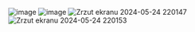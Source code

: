 ![image](https://github.com/Zanvis/Recipes-app/assets/161169953/37d1c869-b669-4826-8781-e35b95b319be)
![image](https://github.com/Zanvis/Recipes-app/assets/161169953/d44fb530-0d22-49c0-af81-c596de86dd2b)
![Zrzut ekranu 2024-05-24 220147](https://github.com/Zanvis/Recipes-app/assets/161169953/9f5b01e8-1b94-4bae-b9db-e1fc24389027)
![Zrzut ekranu 2024-05-24 220153](https://github.com/Zanvis/Recipes-app/assets/161169953/faa6fdbf-50fc-4d6e-8d0e-d4b1f93cc4ef)
